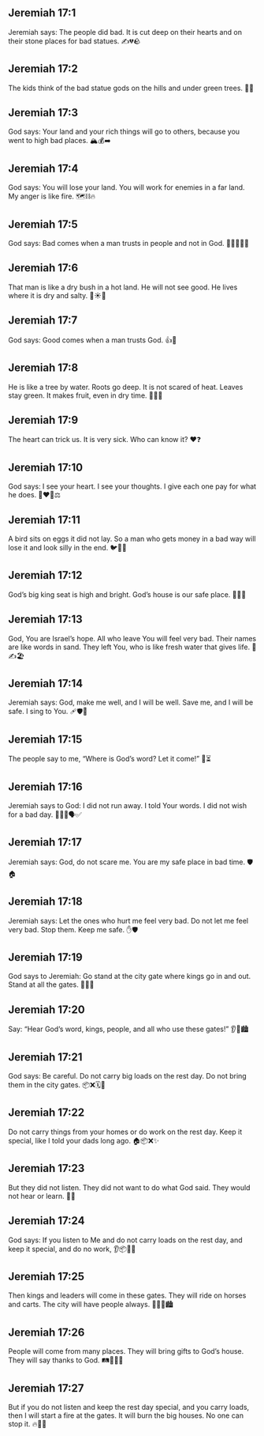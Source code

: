 ## Jeremiah 17:1
Jeremiah says: The people did bad. It is cut deep on their hearts and on their stone places for bad statues. ✍️💔🪨
## Jeremiah 17:2
The kids think of the bad statue gods on the hills and under green trees. 🗿🌳
## Jeremiah 17:3
God says: Your land and your rich things will go to others, because you went to high bad places. 🏔️💰➡️
## Jeremiah 17:4
God says: You will lose your land. You will work for enemies in a far land. My anger is like fire. 🗺️⛓️🔥
## Jeremiah 17:5
God says: Bad comes when a man trusts in people and not in God. 🙅‍♂️👥❌🙏
## Jeremiah 17:6
That man is like a dry bush in a hot land. He will not see good. He lives where it is dry and salty. 🌵☀️🥵
## Jeremiah 17:7
God says: Good comes when a man trusts God. 👍🙏
## Jeremiah 17:8
He is like a tree by water. Roots go deep. It is not scared of heat. Leaves stay green. It makes fruit, even in dry time. 🌳💧🍎
## Jeremiah 17:9
The heart can trick us. It is very sick. Who can know it? ❤️❓
## Jeremiah 17:10
God says: I see your heart. I see your thoughts. I give each one pay for what he does. 👀❤️🧠⚖️
## Jeremiah 17:11
A bird sits on eggs it did not lay. So a man who gets money in a bad way will lose it and look silly in the end. 🐦🥚💸
## Jeremiah 17:12
God’s big king seat is high and bright. God’s house is our safe place. 👑✨⛪
## Jeremiah 17:13
God, You are Israel’s hope. All who leave You will feel very bad. Their names are like words in sand. They left You, who is like fresh water that gives life. 🌊✍️🏖️
## Jeremiah 17:14
Jeremiah says: God, make me well, and I will be well. Save me, and I will be safe. I sing to You. 🩹🛡️🎵
## Jeremiah 17:15
The people say to me, “Where is God’s word? Let it come!” 💬⏳
## Jeremiah 17:16
Jeremiah says to God: I did not run away. I told Your words. I did not wish for a bad day. 🏃‍♂️❌🗣️✅
## Jeremiah 17:17
Jeremiah says: God, do not scare me. You are my safe place in bad time. 🛡️🏠
## Jeremiah 17:18
Jeremiah says: Let the ones who hurt me feel very bad. Do not let me feel very bad. Stop them. Keep me safe. ✋🛡️
## Jeremiah 17:19
God says to Jeremiah: Go stand at the city gate where kings go in and out. Stand at all the gates. 🚪👑🚶
## Jeremiah 17:20
Say: “Hear God’s word, kings, people, and all who use these gates!” 👂📣🏙️
## Jeremiah 17:21
God says: Be careful. Do not carry big loads on the rest day. Do not bring them in the city gates. 📦❌🗓️🚪
## Jeremiah 17:22
Do not carry things from your homes or do work on the rest day. Keep it special, like I told your dads long ago. 🏠📦❌✨
## Jeremiah 17:23
But they did not listen. They did not want to do what God said. They would not hear or learn. 🙉❌
## Jeremiah 17:24
God says: If you listen to Me and do not carry loads on the rest day, and keep it special, and do no work, 👂📦🚫✨
## Jeremiah 17:25
Then kings and leaders will come in these gates. They will ride on horses and carts. The city will have people always. 👑🐎🛒🏙️
## Jeremiah 17:26
People will come from many places. They will bring gifts to God’s house. They will say thanks to God. 🛤️🎁⛪🙌
## Jeremiah 17:27
But if you do not listen and keep the rest day special, and you carry loads, then I will start a fire at the gates. It will burn the big houses. No one can stop it. 🔥🚪🏰
